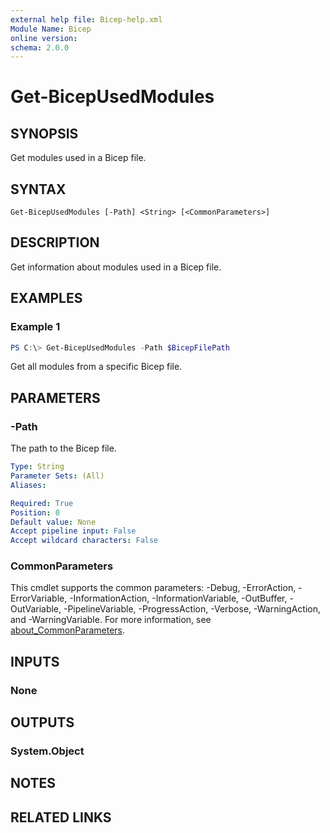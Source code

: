 ```yaml
---
external help file: Bicep-help.xml
Module Name: Bicep
online version:
schema: 2.0.0
---
```


# Get-BicepUsedModules

## SYNOPSIS

Get modules used in a Bicep file.

## SYNTAX

```
Get-BicepUsedModules [-Path] <String> [<CommonParameters>]
```

## DESCRIPTION

Get information about modules used in a Bicep file.

## EXAMPLES

### Example 1

```powershell
PS C:\> Get-BicepUsedModules -Path $BicepFilePath
```

Get all modules from a specific Bicep file.

## PARAMETERS

### -Path

The path to the Bicep file.

```yaml
Type: String
Parameter Sets: (All)
Aliases:

Required: True
Position: 0
Default value: None
Accept pipeline input: False
Accept wildcard characters: False
```

### CommonParameters
This cmdlet supports the common parameters: -Debug, -ErrorAction, -ErrorVariable, -InformationAction, -InformationVariable, -OutBuffer, -OutVariable, -PipelineVariable, -ProgressAction, -Verbose, -WarningAction, and -WarningVariable. For more information, see [about_CommonParameters](http://go.microsoft.com/fwlink/?LinkID=113216).

## INPUTS

### None

## OUTPUTS

### System.Object
## NOTES

## RELATED LINKS
